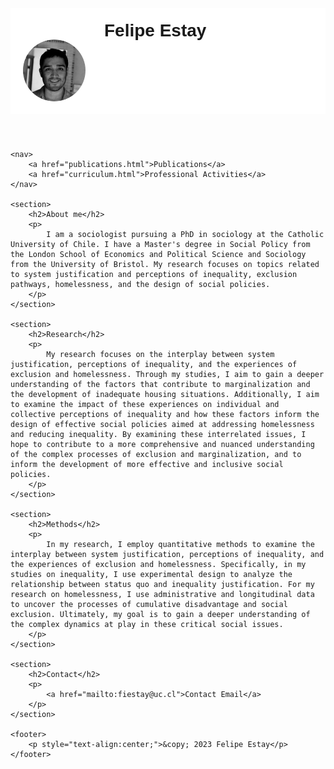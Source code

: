 <html>
<head>
    <meta charset="UTF-8">
    <title>Academic website</title>
    <style>
        body {
            font-family: Arial, sans-serif;
        }
        header {
            background-image: url('chicago1.jpg');
            background-size: cover;
            background-position: bottom;
            background-color: rgba(255, 255, 255, 0.9);
            padding: 20px;
            text-align: center;
            display: flex;
            align-items: flex-start;
        }
        img.profile-photo {
            border-radius: 50%;
            width: 100px;
            margin-top: 30px;
            margin-right: 30px;
        }
        h1 {
            margin: 0;
        }
        nav {
            background-color: #e9ecef;
            padding: 15px;
            text-align: center;
        }
        nav a {
            margin: 0 10px;
            text-decoration: none;
            color: black;
        }
        section {
            margin: 20px;
        }
    </style>
</head>
<body>
    <header>
        <img src="Felipe-Estay.png" class="profile-photo" alt="Sociologist">
        <h1> Felipe Estay </h1>
    </header>

    <nav>
        <a href="publications.html">Publications</a>
        <a href="curriculum.html">Professional Activities</a>
    </nav>

    <section>
        <h2>About me</h2>
        <p>
            I am a sociologist pursuing a PhD in sociology at the Catholic University of Chile. I have a Master's degree in Social Policy from the London School of Economics and Political Science and Sociology from the University of Bristol. My research focuses on topics related to system justification and perceptions of inequality, exclusion pathways, homelessness, and the design of social policies.
        </p>
    </section>

    <section>
        <h2>Research</h2>
        <p>
            My research focuses on the interplay between system justification, perceptions of inequality, and the experiences of exclusion and homelessness. Through my studies, I aim to gain a deeper understanding of the factors that contribute to marginalization and the development of inadequate housing situations. Additionally, I aim to examine the impact of these experiences on individual and collective perceptions of inequality and how these factors inform the design of effective social policies aimed at addressing homelessness and reducing inequality. By examining these interrelated issues, I hope to contribute to a more comprehensive and nuanced understanding of the complex processes of exclusion and marginalization, and to inform the development of more effective and inclusive social policies.
        </p>
    </section>

    <section>
        <h2>Methods</h2>
        <p>
            In my research, I employ quantitative methods to examine the interplay between system justification, perceptions of inequality, and the experiences of exclusion and homelessness. Specifically, in my studies on inequality, I use experimental design to analyze the relationship between status quo and inequality justification. For my research on homelessness, I use administrative and longitudinal data to uncover the processes of cumulative disadvantage and social exclusion. Ultimately, my goal is to gain a deeper understanding of the complex dynamics at play in these critical social issues.
        </p>
    </section>

    <section>
        <h2>Contact</h2>
        <p>
            <a href="mailto:fiestay@uc.cl">Contact Email</a>
        </p>
    </section>

    <footer>
        <p style="text-align:center;">&copy; 2023 Felipe Estay</p>
    </footer>
</body>
</html>
